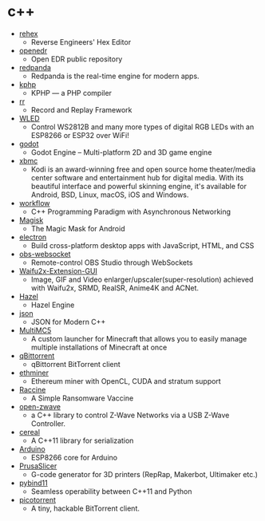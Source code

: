 # c++
- [rehex](https://github.com/solemnwarning/rehex)
  - Reverse Engineers' Hex Editor
- [openedr](https://github.com/ComodoSecurity/openedr)
  - Open EDR public repository
- [redpanda](https://github.com/vectorizedio/redpanda)
  - Redpanda is the real-time engine for modern apps.
- [kphp](https://github.com/VKCOM/kphp)
  - KPHP — a PHP compiler
- [rr](https://github.com/rr-debugger/rr)
  - Record and Replay Framework
- [WLED](https://github.com/Aircoookie/WLED)
  - Control WS2812B and many more types of digital RGB LEDs with an ESP8266 or ESP32 over WiFi!
- [godot](https://github.com/godotengine/godot)
  - Godot Engine – Multi-platform 2D and 3D game engine
- [xbmc](https://github.com/xbmc/xbmc)
  - Kodi is an award-winning free and open source home theater/media center software and entertainment hub for digital media. With its beautiful interface and powerful skinning engine, it's available for Android, BSD, Linux, macOS, iOS and Windows.
- [workflow](https://github.com/sogou/workflow)
  - C++ Programming Paradigm with Asynchronous Networking
- [Magisk](https://github.com/topjohnwu/Magisk)
  - The Magic Mask for Android
- [electron](https://github.com/electron/electron)
  - Build cross-platform desktop apps with JavaScript, HTML, and CSS
- [obs-websocket](https://github.com/Palakis/obs-websocket)
  - Remote-control OBS Studio through WebSockets
- [Waifu2x-Extension-GUI](https://github.com/AaronFeng753/Waifu2x-Extension-GUI)
  - Image, GIF and Video enlarger/upscaler(super-resolution) achieved with Waifu2x, SRMD, RealSR, Anime4K and ACNet.
- [Hazel](https://github.com/TheCherno/Hazel)
  - Hazel Engine
- [json](https://github.com/nlohmann/json)
  - JSON for Modern C++
- [MultiMC5](https://github.com/MultiMC/MultiMC5)
  - A custom launcher for Minecraft that allows you to easily manage multiple installations of Minecraft at once
- [qBittorrent](https://github.com/qbittorrent/qBittorrent)
  - qBittorrent BitTorrent client
- [ethminer](https://github.com/ethereum-mining/ethminer)
  - Ethereum miner with OpenCL, CUDA and stratum support
- [Raccine](https://github.com/Neo23x0/Raccine)
  - A Simple Ransomware Vaccine
- [open-zwave](https://github.com/OpenZWave/open-zwave)
  - a C++ library to control Z-Wave Networks via a USB Z-Wave Controller.
- [cereal](https://github.com/USCiLab/cereal)
  - A C++11 library for serialization
- [Arduino](https://github.com/esp8266/Arduino)
  - ESP8266 core for Arduino
- [PrusaSlicer](https://github.com/prusa3d/PrusaSlicer)
  - G-code generator for 3D printers (RepRap, Makerbot, Ultimaker etc.)
- [pybind11](https://github.com/pybind/pybind11)
  - Seamless operability between C++11 and Python
- [picotorrent](https://github.com/picotorrent/picotorrent)
  - A tiny, hackable BitTorrent client.
